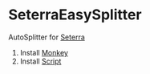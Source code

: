 # SeterraEasySplitter
AutoSplitter for [Seterra](https://www.geoguessr.com/seterra/)

1) Install [Monkey](https://www.tampermonkey.net/index.php?ext=dhdg&browser=chrome)
2) Install [Script](https://raw.githubusercontent.com/dphdmn/SeterraEasySplitter/main/ses.js)
